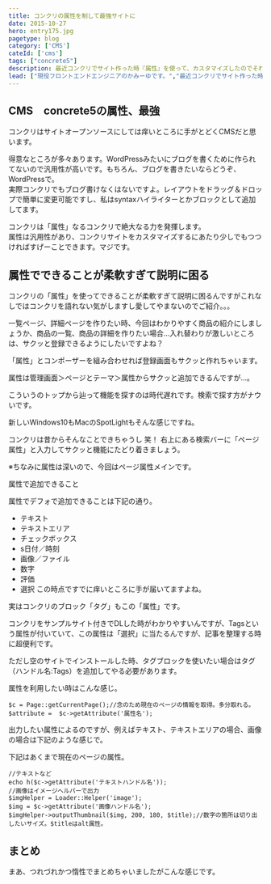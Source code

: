 ```yaml
---
title: コンクリの属性を制して最強サイトに
date: 2015-10-27
hero: entry175.jpg
pagetype: blog
category: ['CMS']
cateId: ['cms']
tags: ["concrete5"]
description: 最近コンクリでサイト作った時『属性』を使って、カスタマイズしたのでそれについてまとめました。
lead: ["現役フロントエンドエンジニアのかみーゆです。","最近コンクリでサイト作った時『属性』を使って、カスタマイズしたのでそれについてまとめました。"]
---
```

## CMS　concrete5の属性、最強
コンクリはサイトオープンソースにしては痒いところに手がとどくCMSだと思います。

得意なところが多々あります。WordPressみたいにブログを書くために作られてないので汎用性が高いです。もちろん、ブログを書きたいならどうぞ、WordPressで。<br>
実際コンクリでもブログ書けなくはないですよ。レイアウトをドラッグ＆ドロップで簡単に変更可能ですし、私はsyntaxハイライターとかブロックとして追加してます。

コンクリは「属性」なるコンクリで絶大なる力を発揮します。<br>
属性は汎用性があり、コンクリサイトをカスタマイズするにあたり少しでもつつければすげーことできます。マジです。

## 属性でできることが柔軟すぎて説明に困る
コンクリの「属性」を使ってできることが柔軟すぎて説明に困るんですがこれなしではコンクリを語れない気がしますし愛してやまないのでご紹介。。。

一覧ページ、詳細ページを作りたい時、今回はわかりやすく商品の紹介にしましょうか、商品の一覧、商品の詳細を作りたい場合…入れ替わりが激しいところは、サクッと登録できるようにしたいですよね？

「属性」とコンポーザーを組み合わせれば登録画面もサクッと作れちゃいます。

属性は管理画面＞ページとテーマ＞属性からサクッと追加できるんですが…。

こういうのトップから辿って機能を探すのは時代遅れです。検索で探す方がナウいです。

新しいWindows10もMacのSpotLightもそんな感じですね。

コンクリは昔からそんなことできちゃうし 笑！
右上にある検索バーに「ページ属性」と入力してサクッと機能にたどり着きましょう。

※ちなみに属性は深いので、今回はページ属性メインです。

属性で追加できること

属性でデフォで追加できることは下記の通り。
* テキスト
* テキストエリア
* チェックボックス
* s日付／時刻
* 画像／ファイル
* 数字
* 評価
* 選択
この時点ですでに痒いところに手が届いてますよね。

実はコンクリのブロック「タグ」もこの「属性」です。

コンクリをサンプルサイト付きでDLした時がわかりやすいんですが、Tagsという属性が付いていて、この属性は「選択」に当たるんですが、記事を整理する時に超便利です。

ただし空のサイトでインストールした時、タグブロックを使いたい場合はタグ（ハンドル名:Tags）を追加してやる必要があります。

属性を利用したい時はこんな感じ。
```
$c = Page::getCurrentPage();//念のため現在のページの情報を取得。多分取れる。
$attribute =  $c->getAttribute('属性名');
```
出力したい属性によるのですが、例えばテキスト、テキストエリアの場合、画像の場合は下記のような感じで。

下記はあくまで現在のページの属性。
```
//テキストなど
echo h($c->getAttribute('テキストハンドル名'));
//画像はイメージヘルパーで出力
$imgHelper = Loader::Helper('image');
$img = $c->getAttribute('画像ハンドル名');
$imgHelper->outputThumbnail($img, 200, 180, $title);//数字の箇所は切り出したいサイズ。$titleはalt属性。
```

## まとめ
まあ、つれづれかつ惰性でまとめちゃいましたがこんな感じです。
